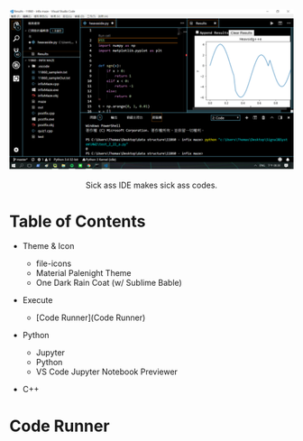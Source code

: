<br/>
<div align="center">
  <img src="https://github.com/thomas861205/vscode-settings/blob/master/cover.png">
</div>
<br/>
<div align="center"> Sick ass IDE makes sick ass codes. </div>

# Table of Contents

- Theme & Icon
  - file-icons
  - Material Palenight Theme
  - One Dark Rain Coat (w/ Sublime Bable)
  
- Execute
  - [Code Runner](Code Runner)
  
- Python
  - Jupyter
  - Python
  - VS Code Jupyter Notebook Previewer
  
- C++

# Code Runner
